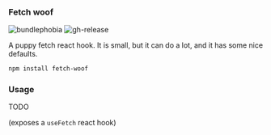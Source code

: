 ### Fetch woof

![bundlephobia](https://badgen.net/bundlephobia/min/fetch-woof) ![gh-release](https://badgen.net/github/release/dankreiger/fetch-woof)

A puppy fetch react hook. It is small, but it can do a lot, and it has some nice defaults. 

```sh
npm install fetch-woof
```

### Usage 

TODO

(exposes a `useFetch` react hook)
